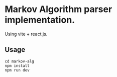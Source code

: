 # Markov Algorithm parser implementation.

Using vite + react.js.

## Usage
```
cd markov-alg
npm install
npm run dev
```
